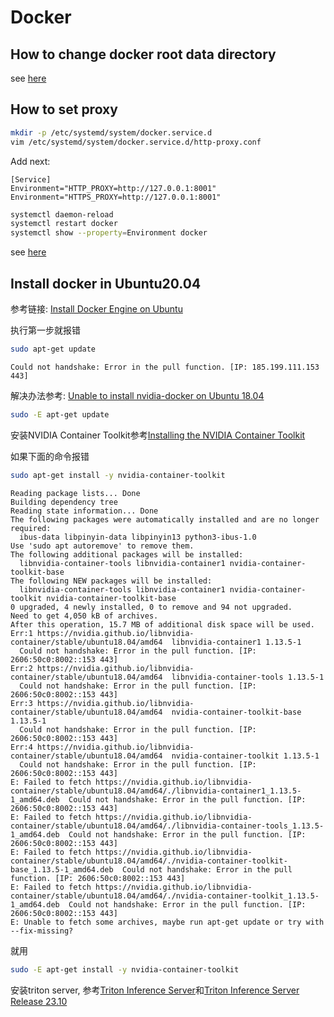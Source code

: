 # Docker

## How to change docker root data directory

see [here](https://tienbm90.medium.com/how-to-change-docker-root-data-directory-89a39be1a70b)

## How to set proxy

```bash
mkdir -p /etc/systemd/system/docker.service.d
vim /etc/systemd/system/docker.service.d/http-proxy.conf
```

Add next:

```text
[Service]
Environment="HTTP_PROXY=http://127.0.0.1:8001"
Environment="HTTPS_PROXY=http://127.0.0.1:8001"
```

```bash
systemctl daemon-reload
systemctl restart docker
systemctl show --property=Environment docker
```

see [here](https://linux.do/t/topic/111276)

## Install docker in Ubuntu20.04

参考链接: [Install Docker Engine on Ubuntu](https://docs.docker.com/engine/install/ubuntu/)

执行第一步就报错

```bash
sudo apt-get update
```

```text
Could not handshake: Error in the pull function. [IP: 185.199.111.153 443]
```

解决办法参考: [Unable to install nvidia-docker on Ubuntu 18.04](https://github.com/NVIDIA/nvidia-docker/issues/1296)

```bash
sudo -E apt-get update
```

安装NVIDIA Container Toolkit参考[Installing the NVIDIA Container Toolkit](https://docs.nvidia.com/datacenter/cloud-native/container-toolkit/latest/install-guide.html)

如果下面的命令报错
```bash
sudo apt-get install -y nvidia-container-toolkit
```

```text
Reading package lists... Done
Building dependency tree       
Reading state information... Done
The following packages were automatically installed and are no longer required:
  ibus-data libpinyin-data libpinyin13 python3-ibus-1.0
Use 'sudo apt autoremove' to remove them.
The following additional packages will be installed:
  libnvidia-container-tools libnvidia-container1 nvidia-container-toolkit-base
The following NEW packages will be installed:
  libnvidia-container-tools libnvidia-container1 nvidia-container-toolkit nvidia-container-toolkit-base
0 upgraded, 4 newly installed, 0 to remove and 94 not upgraded.
Need to get 4,050 kB of archives.
After this operation, 15.7 MB of additional disk space will be used.
Err:1 https://nvidia.github.io/libnvidia-container/stable/ubuntu18.04/amd64  libnvidia-container1 1.13.5-1
  Could not handshake: Error in the pull function. [IP: 2606:50c0:8002::153 443]
Err:2 https://nvidia.github.io/libnvidia-container/stable/ubuntu18.04/amd64  libnvidia-container-tools 1.13.5-1
  Could not handshake: Error in the pull function. [IP: 2606:50c0:8002::153 443]
Err:3 https://nvidia.github.io/libnvidia-container/stable/ubuntu18.04/amd64  nvidia-container-toolkit-base 1.13.5-1
  Could not handshake: Error in the pull function. [IP: 2606:50c0:8002::153 443]
Err:4 https://nvidia.github.io/libnvidia-container/stable/ubuntu18.04/amd64  nvidia-container-toolkit 1.13.5-1
  Could not handshake: Error in the pull function. [IP: 2606:50c0:8002::153 443]
E: Failed to fetch https://nvidia.github.io/libnvidia-container/stable/ubuntu18.04/amd64/./libnvidia-container1_1.13.5-1_amd64.deb  Could not handshake: Error in the pull function. [IP: 2606:50c0:8002::153 443]
E: Failed to fetch https://nvidia.github.io/libnvidia-container/stable/ubuntu18.04/amd64/./libnvidia-container-tools_1.13.5-1_amd64.deb  Could not handshake: Error in the pull function. [IP: 2606:50c0:8002::153 443]
E: Failed to fetch https://nvidia.github.io/libnvidia-container/stable/ubuntu18.04/amd64/./nvidia-container-toolkit-base_1.13.5-1_amd64.deb  Could not handshake: Error in the pull function. [IP: 2606:50c0:8002::153 443]
E: Failed to fetch https://nvidia.github.io/libnvidia-container/stable/ubuntu18.04/amd64/./nvidia-container-toolkit_1.13.5-1_amd64.deb  Could not handshake: Error in the pull function. [IP: 2606:50c0:8002::153 443]
E: Unable to fetch some archives, maybe run apt-get update or try with --fix-missing?
```

就用
```bash
sudo -E apt-get install -y nvidia-container-toolkit
```

安装triton server, 参考[Triton Inference Server](https://catalog.ngc.nvidia.com/orgs/nvidia/containers/tritonserver)和[Triton Inference Server Release 23.10](https://docs.nvidia.com/deeplearning/triton-inference-server/release-notes/rel-23-10.html#rel-23-10)
